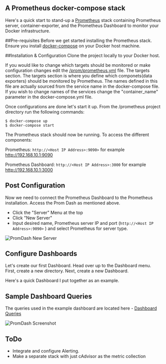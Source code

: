 ## A Prometheus docker-compose stack
Here's a quick start to stand-up a [Prometheus](http://prometheus.io/) stack containing Prometheus server, container-exporter, and the Prometheus Dashboard to monitor your Docker infrastructure.

##Pre-requisites
Before we get started installing the Prometheus stack. Ensure you install [docker-compose](https://docs.docker.com/compose/install/) on your Docker host machine.

##Installation & Configuration
Clone the project locally to your Docker host. 

If you would like to change which targets should be monitored or make configuration changes edit the [/prom/prometheus.yml](https://github.com/vegasbrianc/prometheus/blob/master/prom/prometheus.yml#L30) file. The targets section. The targets section is where you define which componets(data exporters) should be monitored by Prometheus. The names defined in this file are actually sourced from the service name in the docker-compose file. If you wish to change names of the services change the "container_name" parameter in the docker-compose.yml file. 

Once configurations are done let's start it up. From the /prometheus project directory run the following commands:

    $ docker-compose up
    $ docker-compose start

The Prometheus stack should now be running. To access the different components:

Prometheus: `http://<Host IP Address>:9090>` for example http://192.168.10.1:9090

Prometheus Dashboard: `http://<Host IP Address>:3000` for example http://192.168.10.1:3000

## Post Configuration
Now we need to connect the Prometheus Dashboard to the Prometheus installation. Access the Prom Dash as mentioned above. 
* Click the "Server" Menu at the top
* Click "New Server"
* Input desired name, Prometheus server IP and port (`http://<Host IP Address>:9090>` ) and select Prometheus for server type.

![PromDash New Server](https://github.com/vegasbrianc/prometheus/blob/master/New_server.png)

## Configure Dashboards
Let's create our first Dashboard. Head over up to the Dashboard menu. First, create a new directory. Next, create a new Dashboard.

Here's a quick Dashboard I put together as an example.

## Sample Dashboard Queries
The queries used in the example dashboard are located here - [Dashboard Queries](https://github.com/vegasbrianc/prometheus/blob/master/dashboard_queries.txt)

![PromDash Screenshot](https://github.com/vegasbrianc/prometheus/blob/master/Dashboard_example.png)

## ToDo
* Integrate and configure Alerting.
* Make a separate stack with just cAdvisor as the metric collection
 
